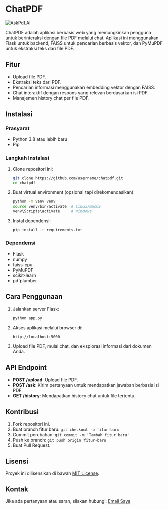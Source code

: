 # ChatPDF

![AskPdf.AI](https://github.com/lahadiyani/Askpdf.Ai/blob/main/static/image/logo.jpg)

ChatPDF adalah aplikasi berbasis web yang memungkinkan pengguna untuk berinteraksi dengan file PDF melalui chat. Aplikasi ini menggunakan Flask untuk backend, FAISS untuk pencarian berbasis vektor, dan PyMuPDF untuk ekstraksi teks dari file PDF.

## Fitur
- Upload file PDF.
- Ekstraksi teks dari PDF.
- Pencarian informasi menggunakan embedding vektor dengan FAISS.
- Chat interaktif dengan respons yang relevan berdasarkan isi PDF.
- Manajemen history chat per file PDF.

## Instalasi

### Prasyarat
- Python 3.8 atau lebih baru
- Pip

### Langkah Instalasi
1. Clone repositori ini:
   ```bash
   git clone https://github.com/username/chatpdf.git
   cd chatpdf
   ```

2. Buat virtual environment (opsional tapi direkomendasikan):
   ```bash
   python -m venv venv
   source venv/bin/activate  # Linux/macOS
   venv\Scripts\activate     # Windows
   ```

3. Instal dependensi:
   ```bash
   pip install -r requirements.txt
   ```

### Dependensi
- Flask
- numpy
- faiss-cpu
- PyMuPDF
- scikit-learn
- pdfplumber

## Cara Penggunaan

1. Jalankan server Flask:
   ```bash
   python app.py
   ```

2. Akses aplikasi melalui browser di:
   ```
   http://localhost:5000
   ```

3. Upload file PDF, mulai chat, dan eksplorasi informasi dari dokumen Anda.

## API Endpoint

- **POST /upload**: Upload file PDF.
- **POST /ask**: Kirim pertanyaan untuk mendapatkan jawaban berbasis isi PDF.
- **GET /history**: Mendapatkan history chat untuk file tertentu.

## Kontribusi

1. Fork repositori ini.
2. Buat branch fitur baru: `git checkout -b fitur-baru`
3. Commit perubahan: `git commit -m 'Tambah fitur baru'`
4. Push ke branch: `git push origin fitur-baru`
5. Buat Pull Request.

## Lisensi
Proyek ini dilisensikan di bawah [MIT License](LICENSE).

## Kontak
Jika ada pertanyaan atau saran, silakan hubungi: [Email Saya](mailto:lahadiyani@gmail.com)

